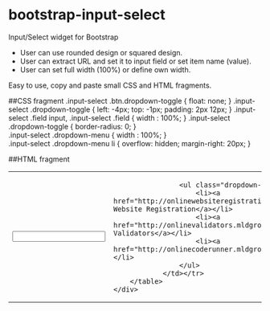 # bootstrap-input-select
Input/Select widget for Bootstrap

- User can use rounded design or squared design.
- User can extract URL and set it to input field or set item name (value).
- User can set full width (100%) or define own width.

Easy to use, copy and paste small CSS and HTML fragments.

##CSS fragment
      .input-select .btn.dropdown-toggle {
          float: none;
      }
      .input-select .dropdown-toggle {
          left: -4px;
          top: -1px;
          padding: 2px 12px;
      }
      .input-select .field input,
      .input-select .field {
          width : 100%;
      }
      .input-select .dropdown-toggle {
          border-radius: 0;
      }            
      .input-select .dropdown-menu {
          width : 100%;
      }       
      .input-select .dropdown-menu li {
          overflow: hidden;
          margin-right: 20px;
      }

##HTML fragment
    <div class="input-select btn-group">
        <table><tr><td class="field">
                    <input id="inputSelectField" type="text">
                </td><td>
                    <a class="btn btn-primary dropdown-toggle" data-toggle="dropdown">
                        <span class="caret"></span>
                    </a>

                    <ul class="dropdown-menu">
                        <li><a href="http://onlinewebsiteregistration.mldgroup.com/index.php">Online Website Registration</a></li>
                        <li><a href="http://onlinevalidators.mldgroup.com/index.php">Online Validators</a></li>
                        <li><a href="http://onlinecoderunner.mldgroup.com/">Online Code Runner</a></li>
                    </ul>
                </td></tr>
        </table>
    </div>
